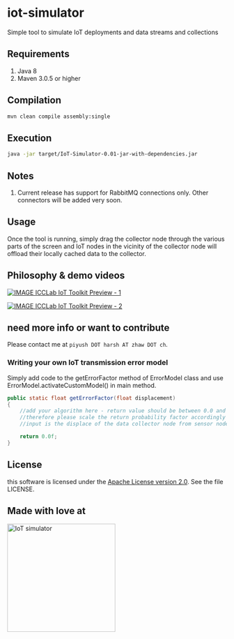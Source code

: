 # iot-simulator
Simple tool to simulate IoT deployments and data streams and collections

## Requirements
1. Java 8
2. Maven 3.0.5 or higher

## Compilation
```bash
mvn clean compile assembly:single
```

## Execution
```bash
java -jar target/IoT-Simulator-0.01-jar-with-dependencies.jar
```

## Notes
1. Current release has support for RabbitMQ connections only. Other connectors will be added very soon.

## Usage
Once the tool is running, simply drag the collector node through the various parts of the screen and IoT nodes in the vicinity of the collector node will offload their locally cached data to the collector.

## Philosophy & demo videos
[![IMAGE ICCLab IoT Toolkit Preview - 1](http://img.youtube.com/vi/LYZsPmeMRgw/0.jpg)](http://www.youtube.com/watch?v=LYZsPmeMRgw "ICCLab IoT Toolkit Preview - 1")

[![IMAGE ICCLab IoT Toolkit Preview - 2](http://img.youtube.com/vi/bgxdvpK8kR0/0.jpg)](http://www.youtube.com/watch?v=bgxdvpK8kR0 "ICCLab IoT Toolkit Preview - 2")

## need more info or want to contribute
Please contact me at ```piyush DOT harsh AT zhaw DOT ch```.

### Writing your own IoT transmission error model
Simply add code to the getErrorFactor method of ErrorModel class and use ErrorModel.activateCustomModel() in main method.

```java
public static float getErrorFactor(float displacement)
{
    //add your algorithm here - return value should be between 0.0 and 100.00
    //therefore please scale the return probability factor accordingly
    //input is the displace of the data collector node from sensor node

    return 0.0f;
}
```

## License

this software is licensed under the
[Apache License version 2.0](https://www.apache.org/licenses/LICENSE-2.0).
See the file LICENSE.

## Made with love at

<div align="left" >
<a href='http://blog.zhaw.ch/icclab'>
<img src="https://raw.githubusercontent.com/icclab/hurtle/master/docs/figs/icclab_logo.png" title="IoT simulator" width=248px>
</a>
</div>
